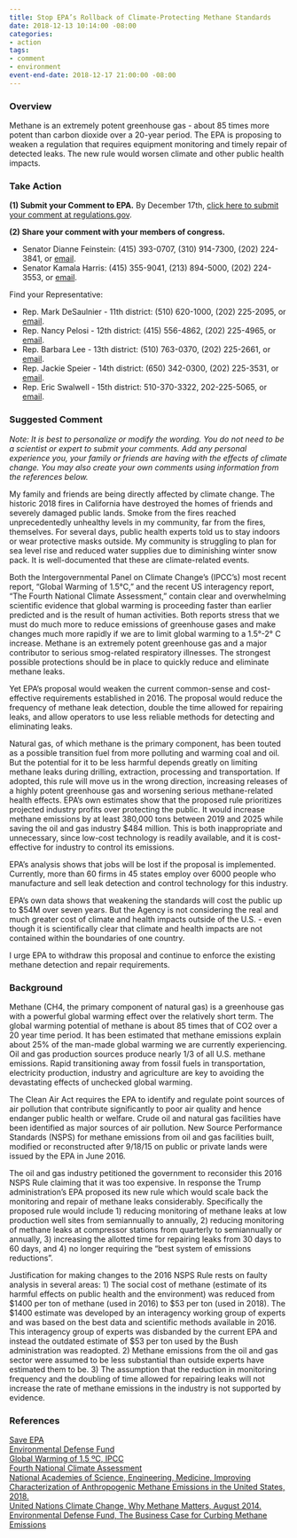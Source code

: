 ```yaml
---
title: Stop EPA’s Rollback of Climate-Protecting Methane Standards
date: 2018-12-13 10:14:00 -08:00
categories:
- action
tags:
- comment
- environment
event-end-date: 2018-12-17 21:00:00 -08:00
---
```


### Overview
Methane is an extremely potent greenhouse gas - about 85 times more potent than carbon dioxide over a 20-year period.  The EPA is proposing to weaken a regulation that requires equipment monitoring and timely repair of detected leaks. The new rule would worsen climate and other public health impacts.  

### Take Action
**(1) Submit your Comment to EPA.** By December 17th, [click here to submit your comment at regulations.gov](https://www.regulations.gov/comment?D=EPA_FRDOC_0001-23033).  

**(2) Share your comment with your members of congress.**
  * Senator Dianne Feinstein: (415) 393-0707, (310) 914-7300, (202) 224-3841, or [email](https://www.feinstein.senate.gov/public/index.cfm/e-mail-me).  
  * Senator Kamala Harris: (415) 355-9041, (213) 894-5000, (202) 224-3553, or [email](https://www.harris.senate.gov/contact).  

Find your Representative:
  * Rep. Mark DeSaulnier - 11th district:  (510) 620-1000, (202) 225-2095, or [email](https://desaulnier.house.gov/contact/email).  
  * Rep. Nancy Pelosi - 12th district:  (415) 556-4862, (202) 225-4965, or [email](https://pelosi.house.gov/contact-me/email-me).  
  * Rep. Barbara Lee - 13th district:  (510) 763-0370, (202) 225-2661, or [email](https://lee.house.gov/contact/email-me).  
  * Rep. Jackie Speier - 14th district: (650) 342-0300, (202) 225-3531, or [email](https://speier.house.gov/contact/email).  
  * Rep. Eric Swalwell - 15th district: 510-370-3322, 202-225-5065, or [email](https://swalwell.house.gov/contact).  

### Suggested Comment
*Note: It is best to personalize or modify the wording. You do not need to be a scientist or expert to submit your comments. Add any personal experience you, your family or friends are having with the effects of climate change.  You may also create your own comments using information from the references below.*  

My family and friends are being directly affected by climate change. The historic 2018 fires in California have destroyed the homes of friends and severely damaged public lands. Smoke from the fires reached unprecedentedly unhealthy levels in my community, far from the fires, themselves. For several days, public health experts told us to stay indoors or wear protective masks outside. My community is struggling to plan for sea level rise and reduced water supplies due to diminishing winter snow pack. It is well-documented that these are climate-related events.  

Both the Intergovernmental Panel on Climate Change’s (IPCC’s) most recent report, “Global Warming of 1.5°C,” and the recent US interagency report, “The Fourth National Climate Assessment,” contain clear and overwhelming scientific evidence that global warming is proceeding faster than earlier predicted and is the result of human activities. Both reports stress that we must do much more to reduce emissions of greenhouse gases and make changes much more rapidly if we are to limit global warming to a 1.5°-2° C increase. Methane is an extremely potent greenhouse gas and a major contributor to serious smog-related respiratory illnesses. The strongest possible protections should be in place to quickly reduce and eliminate methane leaks.  

Yet EPA’s proposal would weaken the current common-sense and cost-effective requirements established in 2016. The proposal would reduce the frequency of methane leak detection, double the time allowed for repairing leaks, and allow operators to use less reliable methods for detecting and eliminating leaks.  

Natural gas, of which methane is the primary component, has been touted as a possible transition fuel from more polluting and warming coal and oil.  But the potential for it to be less harmful depends greatly on limiting methane leaks during drilling, extraction, processing and transportation. If adopted, this rule will move us in the wrong direction, increasing releases of a highly potent greenhouse gas and worsening serious methane-related health effects. EPA’s own estimates show that the proposed rule prioritizes projected industry profits over protecting the public. It would increase methane emissions by at least 380,000 tons between 2019 and 2025 while saving the oil and gas industry $484 million. This is both inappropriate and unnecessary, since low-cost technology is readily available, and it is cost-effective for industry to control its emissions.  

EPA’s analysis shows that jobs will be lost if the proposal is implemented. Currently, more than 60 firms in 45 states employ over 6000 people who manufacture and sell leak detection and control technology for this industry.  

EPA’s own data shows that weakening the standards will cost the public up to $54M over seven years.  But the Agency is not considering the real and much greater cost of climate and health impacts outside of the U.S. - even though it is scientifically clear that climate and health impacts are not contained within the boundaries of one country.  

I urge EPA to withdraw this proposal and continue to enforce the existing methane detection and repair requirements.  


### Background 
Methane (CH4, the primary component of  natural gas) is a greenhouse gas with a powerful global warming effect over the relatively short term. The global warming potential of methane is about 85 times that of CO2 over a 20 year time period. It has been estimated that methane emissions explain about 25% of the man-made global warming we are currently experiencing. Oil and gas production sources produce nearly 1/3 of all U.S. methane emissions. Rapid transitioning away from fossil fuels in transportation, electricity production, industry and agriculture are key to avoiding the devastating effects of unchecked global warming.  

The Clean Air Act requires the EPA to identify and regulate point sources of air pollution that contribute significantly to poor air quality and hence endanger public health or welfare. Crude oil and natural gas facilities have been identified as major sources of air pollution. New Source Performance Standards (NSPS) for methane emissions from oil and gas facilities built, modified or reconstructed after 9/18/15 on public or private lands were issued by the EPA in June 2016.  

The oil and gas industry petitioned the government to reconsider this 2016 NSPS Rule claiming that it was too expensive. In response the Trump administration’s EPA proposed its new rule which would scale back the monitoring and repair of methane leaks considerably. Specifically the proposed rule would include 1) reducing monitoring of methane leaks at low production well sites from semiannually to annually, 2) reducing monitoring of methane leaks at compressor stations from quarterly to semiannually or annually, 3) increasing the allotted time for repairing leaks from 30 days to 60 days, and 4) no longer requiring the “best system of emissions reductions”.  

Justification for making changes to the 2016 NSPS Rule rests on faulty analysis in several areas: 1) The social cost of methane (estimate of its harmful effects on public health and the environment) was reduced from $1400 per ton of methane (used in 2016) to $53 per ton (used in 2018). The $1400 estimate was developed by an interagency working group of experts and was based on the best data and scientific methods available in 2016. This interagency group of experts was disbanded by the current EPA and instead the outdated estimate of $53 per ton used by the Bush administration was readopted. 2) Methane emissions from the oil and gas sector were assumed to be less substantial than outside experts have estimated them to be. 3) The assumption that the reduction in monitoring frequency and the doubling of time allowed for repairing leaks will not increase the rate of methane emissions in the industry is not supported by evidence.  

### References
[Save EPA](http://saveepaalums.info/proposed+EPA+methane+standards)  
[Environmental Defense Fund](https://www.edf.org/climate/methane-other-important-greenhouse-gas)  
[Global Warming of 1.5 ºC, IPCC](https://www.ipcc.ch/sr15/)  
[Fourth National Climate Assessment](https://www.globalchange.gov/nca4)  
[National Academies of Science, Engineering, Medicine, Improving Characterization of Anthropogenic Methane Emissions in the United States, 2018.](https://www.nap.edu/catalog/24987/improving-characterization-of-anthropogenic-methane-emissions-in-the-united-states)  
[United Nations Climate Change, Why Methane Matters, August 2014.](https://unfccc.int/news/new-methane-signs-underline-urgency-to-reverse-emissions)  
[Environmental Defense Fund, The Business Case for Curbing Methane Emissions](http://business.edf.org/projects/featured/natural-gas/the-business-case-for-methane-mitigation)  